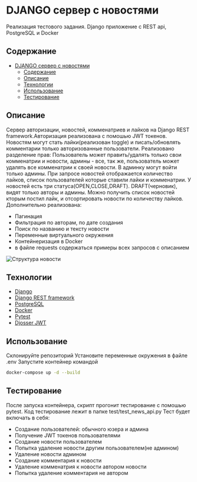 # DJANGO сервер с новостями
Реализация тестового задания. Django приложение с REST api, PostgreSQL и Docker

## Содержание
- [DJANGO сервер с новостями](#django-сервер-с-новостями)
  - [Содержание](#содержание)
  - [Описание](#описание)
  - [Технологии](#технологии)
  - [Использование](#использование)
  - [Тестирование](#тестирование)

## Описание
Сервер авторизации, новостей, комменатриев и лайков на Django REST framework.Авторизация реализована с помошью JWT токенов. 
Новостям могут стать лайки(реализован toggle) и писать/обновлять комментарии только авторизованные пользователи. 
Реализовано разделение прав: Пользователь может править/удалять только свои комменатрии и новости, админы - все, так же, пользователь может удалять все комменатрии к своей новости. В админку могут войти только админы.
При запросе новостей отображается количество лайков, список пользователей которые ставили лайки и комменатрии.
У новостей есть три статуса(OPEN,CLOSE,DRAFT). DRAFT(черновик), видят только авторы и админы.
Можно получить список новостей кторым постил лайк, и отсортировать новости по количеству лайков.
Дополнительно реализована:
- Пагинация
- Фильтрация по авторам, по дате создания
- Поиск по названию и тексту новости
- Переменные виртуального окружения
- Контейнеризация в Docker
- в файле requests содержаться примеры всех запросов с описанием

![Структура новости](https://i.ibb.co/gjpw3BJ/2023-07-24-153039.png)

## Технологии
- [Django](https://www.djangoproject.com/)
- [Django REST framework](https://www.django-rest-framework.org/)
- [PostgreSQL](https://www.postgresql.org/)
- [Docker](https://www.docker.com/)
- [Pytest](https://docs.pytest.org/)
- [Djosser JWT](https://djoser.readthedocs.io/)

## Использование
Склонируйте репозиторий
Установите переменные окружения в файле .env
Запустите контейнер командой
```sh
docker-compose up -d --build
```

## Тестирование
После запуска контейнера, скрипт прогонит тестирование с помошью pytest. Код тестирование лежит в папке test/test_news_api.py
Тест будет включать в себя: 
- Создание пользователей: обычного юзера и админа
- Получение JWT токенов пользователями
- Создание новости пользователем
- Попытка удаление новости другим пользователем(не админом)
- Удаление новости админом
- Создание комментария к новости
- Удаление комменатрия к новости автором новости
- Попытка удаление комментария не автором
